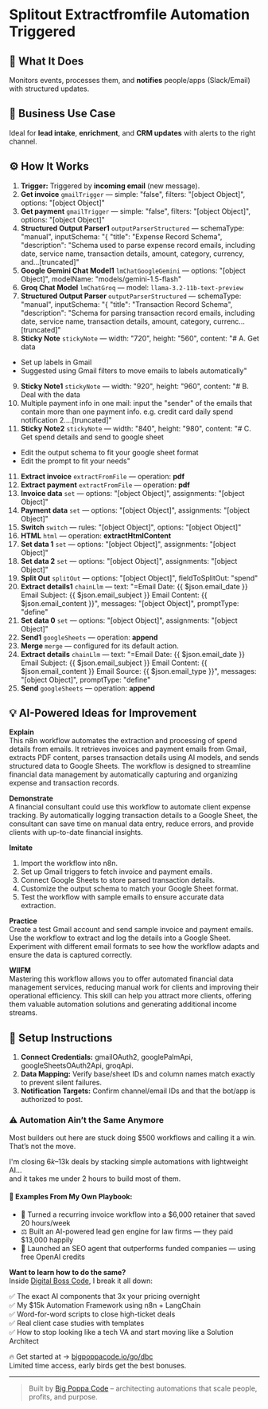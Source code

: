 # Splitout Extractfromfile Automation Triggered
## 🚀 What It Does
Monitors events, processes them, and **notifies** people/apps (Slack/Email) with structured updates.

## 💼 Business Use Case
Ideal for **lead intake**, **enrichment**, and **CRM updates** with alerts to the right channel.

## ⚙️ How It Works
1. **Trigger:** Triggered by **incoming email** (new message).
2. **Get invoice** `gmailTrigger` — simple: "false", filters: "[object Object]", options: "[object Object]"
3. **Get payment** `gmailTrigger` — simple: "false", filters: "[object Object]", options: "[object Object]"
4. **Structured Output Parser1** `outputParserStructured` — schemaType: "manual", inputSchema: "{
 "title": "Expense Record Schema",
 "description": "Schema used to parse expense record emails, including date, service name, transaction details, amount, category, currency, and…[truncated]"
5. **Google Gemini Chat Model1** `lmChatGoogleGemini` — options: "[object Object]", modelName: "models/gemini-1.5-flash"
6. **Groq Chat Model** `lmChatGroq` — model: `llama-3.2-11b-text-preview`
7. **Structured Output Parser** `outputParserStructured` — schemaType: "manual", inputSchema: "{
 "title": "Transaction Record Schema",
 "description": "Schema for parsing transaction record emails, including date, service name, transaction details, amount, category, currenc…[truncated]"
8. **Sticky Note** `stickyNote` — width: "720", height: "560", content: "# A. Get data
- Set up labels in Gmail
- Suggested using Gmail filters to move emails to labels automatically"
9. **Sticky Note1** `stickyNote` — width: "920", height: "960", content: "# B. Deal with the data
1. Multiple payment info in one mail: input the "sender" of the emails that contain more than one payment info. e.g. credit card daily spend notification
2.…[truncated]"
10. **Sticky Note2** `stickyNote` — width: "840", height: "980", content: "# C. Get spend details and send to google sheet
- Edit the output schema to fit your google sheet format
- Edit the prompt to fit your needs"
11. **Extract invoice** `extractFromFile` — operation: **pdf**
12. **Extract payment** `extractFromFile` — operation: **pdf**
13. **Invoice data** `set` — options: "[object Object]", assignments: "[object Object]"
14. **Payment data** `set` — options: "[object Object]", assignments: "[object Object]"
15. **Switch** `switch` — rules: "[object Object]", options: "[object Object]"
16. **HTML** `html` — operation: **extractHtmlContent**
17. **Set data 1** `set` — options: "[object Object]", assignments: "[object Object]"
18. **Set data 2** `set` — options: "[object Object]", assignments: "[object Object]"
19. **Split Out** `splitOut` — options: "[object Object]", fieldToSplitOut: "spend"
20. **Extract details1** `chainLlm` — text: "=Email Date: {{ $json.email_date }}
Email Subject: {{ $json.email_subject }}
Email Content:
{{ $json.email_content }}", messages: "[object Object]", promptType: "define"
21. **Set data 0** `set` — options: "[object Object]", assignments: "[object Object]"
22. **Send1** `googleSheets` — operation: **append**
23. **Merge** `merge` — configured for its default action.
24. **Extract details** `chainLlm` — text: "=Email Date: {{ $json.email_date }}
Email Subject: {{ $json.email_subject }}
Email Content:
{{ $json.email_content }}
Email Source: {{ $json.email_type }}", messages: "[object Object]", promptType: "define"
25. **Send** `googleSheets` — operation: **append**

## 💡 AI-Powered Ideas for Improvement
**Explain**  
This n8n workflow automates the extraction and processing of spend details from emails. It retrieves invoices and payment emails from Gmail, extracts PDF content, parses transaction details using AI models, and sends structured data to Google Sheets. The workflow is designed to streamline financial data management by automatically capturing and organizing expense and transaction records.

**Demonstrate**  
A financial consultant could use this workflow to automate client expense tracking. By automatically logging transaction details to a Google Sheet, the consultant can save time on manual data entry, reduce errors, and provide clients with up-to-date financial insights.

**Imitate**  
1. Import the workflow into n8n.
2. Set up Gmail triggers to fetch invoice and payment emails.
3. Connect Google Sheets to store parsed transaction details.
4. Customize the output schema to match your Google Sheet format.
5. Test the workflow with sample emails to ensure accurate data extraction.

**Practice**  
Create a test Gmail account and send sample invoice and payment emails. Use the workflow to extract and log the details into a Google Sheet. Experiment with different email formats to see how the workflow adapts and ensure the data is captured correctly.

**WIIFM**  
Mastering this workflow allows you to offer automated financial data management services, reducing manual work for clients and improving their operational efficiency. This skill can help you attract more clients, offering them valuable automation solutions and generating additional income streams.

## 🔧 Setup Instructions
1. **Connect Credentials:** gmailOAuth2, googlePalmApi, googleSheetsOAuth2Api, groqApi.
2. **Data Mapping:** Verify base/sheet IDs and column names match exactly to prevent silent failures.
3. **Notification Targets:** Confirm channel/email IDs and that the bot/app is authorized to post.

### ⚠️ Automation Ain’t the Same Anymore

Most builders out here are stuck doing $500 workflows and calling it a win.  
That’s not the move.  

I'm closing $6k–$13k deals by stacking simple automations with lightweight AI...  
and it takes me under 2 hours to build most of them.

#### 🧠 Examples From My Own Playbook:
- 🔁 Turned a recurring invoice workflow into a $6,000 retainer that saved 20 hours/week  
- ⚖️ Built an AI-powered lead gen engine for law firms — they paid $13,000 happily  
- 🚀 Launched an SEO agent that outperforms funded companies — using free OpenAI credits  

**Want to learn how to do the same?**  
Inside [Digital Boss Code](https://bigpoppacode.io/go/dbc), I break it all down:

✅ The exact AI components that 3x your pricing overnight  
✅ My $15k Automation Framework using n8n + LangChain  
✅ Word-for-word scripts to close high-ticket deals  
✅ Real client case studies with templates  
✅ How to stop looking like a tech VA and start moving like a Solution Architect  

🔥 Get started at → [bigpoppacode.io/go/dbc](https://bigpoppacode.io/go/dbc)  
Limited time access, early birds get the best bonuses.

---
> Built by [Big Poppa Code](https://bigpoppacode.io) – architecting automations that scale people, profits, and purpose.
